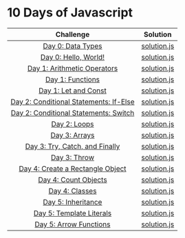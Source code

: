# 10 Days of Javascript


|  Challenge |   Solution  |
| :-----------: | :-----: | 
| [Day 0: Data Types](https://www.hackerrank.com/challenges/js10-hello-world/)|  [solution.js](https://github.com/ns8468/HackerRank/blob/main/10%20Days%20of%20Javascript/Day%200:%20Data%20Types/solution.js)|
| [Day 0: Hello, World!](https://www.hackerrank.com/challenges/js10-data-types/)|  [solution.js](https://github.com/ns8468/HackerRank/blob/main/10%20Days%20of%20Javascript/Day%200:%20Hello%2C%20World!/solution.js)|
| [Day 1: Arithmetic Operators](https://www.hackerrank.com/challenges/js10-arithmetic-operators/)|  [solution.js](https://github.com/ns8468/HackerRank/blob/main/10%20Days%20of%20Javascript/Day%201:%20Arithmetic%20Operators/solution.js)|
| [Day 1: Functions](https://www.hackerrank.com/challenges/js10-function/)|  [solution.js](https://github.com/ns8468/HackerRank/blob/main/10%20Days%20of%20Javascript/Day%201:%20Functions/solution.js)|
| [Day 1: Let and Const](https://www.hackerrank.com/challenges/js10-let-and-const/)|  [solution.js](https://github.com/ns8468/HackerRank/blob/main/10%20Days%20of%20Javascript/Day%201:%20Let%20and%20Const/solution.js)|
| [Day 2: Conditional Statements: If-Else](https://www.hackerrank.com/challenges/js10-if-else/)|  [solution.js](https://github.com/ns8468/HackerRank/blob/main/10%20Days%20of%20Javascript/Day%202:%20Conditional%20Statements:%20If-Else/solution.js)|
| [Day 2: Conditional Statements: Switch](https://www.hackerrank.com/challenges/js10-switch/)|  [solution.js](https://github.com/ns8468/HackerRank/blob/main/10%20Days%20of%20Javascript/Day%202:%20Conditional%20Statements:%20Switch/solution.js)|
| [Day 2: Loops](https://www.hackerrank.com/challenges/js10-loops/)|  [solution.js](https://github.com/ns8468/HackerRank/blob/main/10%20Days%20of%20Javascript/Day%202:%20Loops/solution.js)|
| [Day 3: Arrays](https://www.hackerrank.com/challenges/js10-arrays)|  [solution.js](https://github.com/ns8468/HackerRank/blob/main/10%20Days%20of%20Javascript/Day%203:%20Arrays/solution.js)|
| [Day 3: Try, Catch, and Finally](https://www.hackerrank.com/challenges/js10-try-catch-and-finally)|  [solution.js](https://github.com/ns8468/HackerRank/blob/main/10%20Days%20of%20Javascript/Day%203:%20Try%2C%20Catch%2C%20and%20Finally/solution.js)|
| [Day 3: Throw](https://www.hackerrank.com/challenges/js10-throw)|  [solution.js](https://github.com/ns8468/HackerRank/blob/main/10%20Days%20of%20Javascript/Day%203:%20Throw/solution.js)|
| [Day 4: Create a Rectangle Object](https://www.hackerrank.com/challenges/js10-objects)|  [solution.js](https://github.com/ns8468/HackerRank/blob/main/10%20Days%20of%20Javascript/Day%204:%20Create%20a%20Rectangle%20Object/solution.js)|
| [Day 4: Count Objects](https://www.hackerrank.com/challenges/js10-count-objects)|  [solution.js](https://github.com/ns8468/HackerRank/blob/main/10%20Days%20of%20Javascript/Day%204:%20Count%20Objects/solution.js)|
| [Day 4: Classes](https://www.hackerrank.com/challenges/js10-class)|  [solution.js](https://github.com/ns8468/HackerRank/blob/main/10%20Days%20of%20Javascript/Day%204:%20Classes/solution.js)|
| [Day 5: Inheritance](https://www.hackerrank.com/challenges/js10-inheritance)|  [solution.js](https://github.com/ns8468/HackerRank/blob/main/10%20Days%20of%20Javascript/Day%205:%20Inheritance/solution.js)|
| [Day 5: Template Literals](https://www.hackerrank.com/challenges/js10-template-literals)|  [solution.js](https://github.com/ns8468/HackerRank/blob/main/10%20Days%20of%20Javascript/Day%205:%20Template%20Literals/solution.js)|
| [Day 5: Arrow Functions](https://www.hackerrank.com/challenges/js10-arrows)|  [solution.js](https://github.com/ns8468/HackerRank/blob/main/10%20Days%20of%20Javascript/Day%205:%20Arrow%20Functions/solution.js)|

